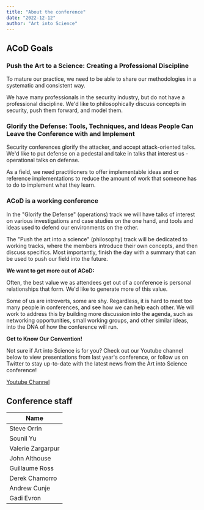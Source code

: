 ```yaml
---
title: "About the conference"
date: "2022-12-12"
author: "Art into Science"
---
```


## ACoD Goals

### Push the Art to a Science: Creating a Professional Discipline
To mature our practice, we need to be able to share our methodologies in a systematic and consistent way.

We have many professionals in the security industry, but do not have a professional discipline. We'd like to philosophically discuss concepts in security, push them forward, and model them.

### Glorify the Defense: Tools, Techniques, and Ideas People Can Leave the Conference with and Implement
Security conferences glorify the attacker, and accept attack-oriented talks. We'd like to put defense on a pedestal and take in talks that interest us - operational talks on defense.

As a field, we need practitioners to offer implementable ideas and or reference implementations to reduce the amount of work that someone has to do to implement what they learn.

### ACoD is a working conference

In the "Glorify the Defense" (operations) track we will have talks of interest on various investigations and case studies on the one hand, and tools and ideas used to defend our environments on the other.

The "Push the art into a science" (philosophy) track will be dedicated to working tracks, where the members introduce their own concepts, and then discuss specifics. Most importantly, finish the day with a summary that can be used to push our field into the future.

**We want to get more out of ACoD:**

Often, the best value we as attendees get out of a conference is personal relationships that form. We'd like to generate more of this value.

Some of us are introverts, some are shy. Regardless, it is hard to meet too many people in conferences, and see how we can help each other. We will work to address this by building more discussion into the agenda, such as networking opportunities, small working groups, and other similar ideas, into the DNA of how the conference will run.

**Get to Know Our Convention!**

Not sure if Art into Science is for you? Check out our Youtube channel below to view presentations from last year's conference, or follow us on Twitter to stay up-to-date with the latest news from the Art into Science conference!

[Youtube Channel](https://www.youtube.com/channel/UC4EhrLEDYKuuwdTvGWVgiEQ)

## Conference staff

| Name               |
| ---------------    |
| Steve Orrin        |
| Sounil Yu          |
| Valerie Zargarpur  |
| John Althouse      |
| Guillaume Ross     | 
| Derek Chamorro     |
| Andrew Cunje       | 
| Gadi Evron         |


